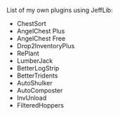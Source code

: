 List of my own plugins using JeffLib:

- ChestSort
- AngelChest Plus
- AngelChest Free
- Drop2InventoryPlus
- RePlant
- LumberJack
- BetterLogStrip
- BetterTridents
- AutoShulker
- AutoComposter
- InvUnload
- FilteredHoppers
